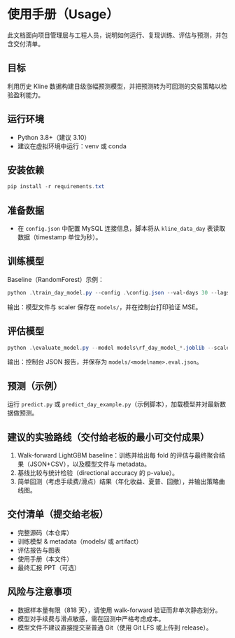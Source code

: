 # 使用手册（Usage）

此文档面向项目管理层与工程人员，说明如何运行、复现训练、评估与预测，并包含交付清单。

## 目标
利用历史 Kline 数据构建日级涨幅预测模型，并把预测转为可回测的交易策略以检验盈利能力。

## 运行环境
- Python 3.8+（建议 3.10）
- 建议在虚拟环境中运行：venv 或 conda

## 安装依赖
```powershell
pip install -r requirements.txt
```

## 准备数据
- 在 `config.json` 中配置 MySQL 连接信息，脚本将从 `kline_data_day` 表读取数据（timestamp 单位为秒）。

## 训练模型
Baseline（RandomForest）示例：
```powershell
python .\train_day_model.py --config .\config.json --val-days 30 --lags 5 --out-dir models
```

输出：模型文件与 scaler 保存在 `models/`，并在控制台打印验证 MSE。

## 评估模型
```powershell
python .\evaluate_model.py --model models\rf_day_model_*.joblib --scaler models\scaler_day_*.joblib --config .\config.json --val-days 30 --lags 5
```

输出：控制台 JSON 报告，并保存为 `models/<modelname>.eval.json`。

## 预测（示例）
运行 `predict.py` 或 `predict_day_example.py`（示例脚本），加载模型并对最新数据做预测。

## 建议的实验路线（交付给老板的最小可交付成果）
1. Walk-forward LightGBM baseline：训练并给出每 fold 的评估与最终聚合结果（JSON+CSV），以及模型文件与 metadata。
2. 基线比较与统计检验（directional accuracy 的 p-value）。
3. 简单回测（考虑手续费/滑点）结果（年化收益、夏普、回撤），并输出策略曲线图。

## 交付清单（提交给老板）
- 完整源码（本仓库）
- 训练模型 & metadata（models/ 或 artifact）
- 评估报告与图表
- 使用手册（本文件）
- 最终汇报 PPT（可选）

## 风险与注意事项
- 数据样本量有限（818 天），请使用 walk-forward 验证而非单次静态划分。
- 模型对手续费与滑点敏感，需在回测中严格考虑成本。
- 模型文件不建议直接提交至普通 Git（使用 Git LFS 或上传到 release）。
